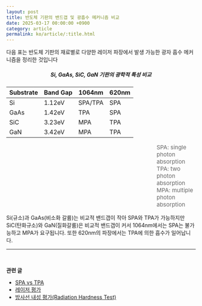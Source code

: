 ```yaml
---
layout: post
title: 반도체 기판의 밴드갭 및 광흡수 메커니즘 비교
date: 2025-03-17 00:00:00 +0900
category: article
permalink: ko/article/:title.html
---
```


다음 표는 반도체 기판의 재료별로 다양한 레이저 파장에서 발생 가능한 광자 흡수 메커니즘을 정리한 것입니다

<div align="center"> 
<h5>Si, GaAs, SiC, GaN 기판의 광학적 특성 비교</h5>
</div>

<div align="center">

| Substrate | Band Gap | 1064nm    | 620nm |
|-----------|----------|-----------|-------|
| Si        | 1.12eV   | SPA/TPA   | SPA   |
| GaAs      | 1.42eV   | TPA       | SPA   |
| SiC       | 3.23eV   | MPA       | TPA   |
| GaN       | 3.42eV   | MPA       | TPA   |

<p align="left" style="color: #666666; font-size:15px; margin-left: 400px;">
SPA: single photon absorption <br>
TPA: two photon absorption <br>
MPA: multiple photon absorption
</p>

</div>


Si(규소)과 GaAs(비소화 갈륨)는 비교적 밴드갭이 작아 SPA와 TPA가 가능하지만
SiC(탄화규소)와 GaN(질화갈륨)은 비교적 밴드갭이 커서 1064nm에서는 SPA는 불가능하고 MPA가 요구됩니다. 또한 620nm의 파장에서는 TPA에 의한 흡수가 일어납니다.

-------------------------------------



<br/> <!-- 한줄 띄기 -->

**관련 글**
- [SPA vs TPA](/ko/article/2.SPA-와-TPA.html)
- [레이저 평가](/ko/article/4.레이저평가.html)
- [방사선 내성 평가(Radiation Hardness Test)](/ko/article/3.방사선-내성-평가.html)